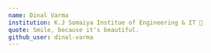 ```yaml
---
name: Dinal Varma
institution: K.J Somaiya Institue of Engineering & IT 🚩
quote: Smile, because it's beautiful.
github_user: dinal-varma
---
```

